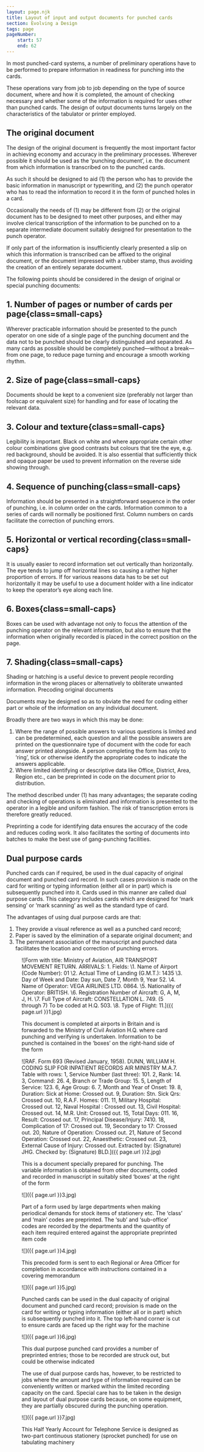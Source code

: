 ```yaml
---
layout: page.njk
title: Layout of input and output documents for punched cards
section: Evolving a Design
tags: page
pageNumber:
    start: 57
    end: 62
---
```


In most punched-card systems, a number of preliminary operations have to be performed to prepare information in readiness for punching into the cards.

These operations vary from job to job depending on the type of source document, where and how it is completed, the amount of checking necessary and whether some of the information is required for uses other than punched cards. The design of output documents turns largely on the characteristics of the tabulator or printer employed.

## The original document

The design of the original document is frequently the most important factor in achieving economy and accuracy in the preliminary processes. Wherever possible it should be used as the ‘punching document’, i.e. the document from which information is transcribed on to the punched cards.

As such it should be designed to aid (1) the person who has to provide the basic information in manuscript or typewriting, and (2) the punch operator who has to read the information to record it in the form of punched holes in a card.

Occasionally the needs of (1) may be different from (2) or the original document has to be designed to meet other purposes, and either may involve clerical transcription of the information to be punched on to a separate intermediate document suitably designed for presentation to the punch operator.

If only part of the information is insufficiently clearly presented a slip on which this information is transcribed can be affixed to the original document, or the document impressed with a rubber stamp, thus avoiding the creation of an entirely separate document.

The following points should be considered in the design of original or special punching documents:

## 1. Number of pages or number of cards per page{class=small-caps}

Wherever practicable information should be presented to the punch operator on one side of a single page of the punching document and the data not to be punched should be clearly distinguished and separated. As many cards as possible should be completely punched—without a break—from one page, to reduce page turning and encourage a smooth working rhythm.

## 2. Size of page{class=small-caps}

Documents should be kept to a convenient size (preferably not larger than foolscap or equivalent size) for handling and for ease of locating the relevant data.

## 3. Colour and texture{class=small-caps}

Legibility is important. Black on white and where appropriate certain other colour combinations give good contrasts but colours that tire the eye, e.g. red background, should be avoided. It is also essential that sufficiently thick and opaque paper be used to prevent information on the reverse side showing through.

## 4. Sequence of punching{class=small-caps}

Information should be presented in a straightforward sequence in the order of punching, i.e. in column order on the cards. Information common to a series of cards will normally be positioned first. Column numbers on cards facilitate the correction of punching errors.

## 5. Horizontal or vertical recording{class=small-caps}

It is usually easier to record information set out vertically than horizontally. The eye tends to jump off horizontal lines so causing a rather higher proportion of errors. If for various reasons data has to be set out horizontally it may be useful to use a document holder with a line indicator to keep the operator’s eye along each line.

## 6. Boxes{class=small-caps}

Boxes can be used with advantage not only to focus the attention of the punching operator on the relevant information, but also to ensure that the information when originally recorded is placed in the correct position on the page.

## 7. Shading{class=small-caps}

Shading or hatching is a useful device to prevent people recording information in the wrong places or alternatively to obliterate unwanted information.
Precoding original documents

Documents may be designed so as to obviate the need for coding either part or whole of the information on any individual document.

Broadly there are two ways in which this may be done:

1. Where the range of possible answers to various questions is limited and can be predetermined, each question and all the possible answers are printed on the questionnaire type of document with the code for each answer printed alongside. A person completing the form has only to ‘ring’, tick or otherwise identify the appropriate codes to indicate the answers applicable.
2. Where limited identifying or descriptive data like Office, District, Area, Region etc., can be preprinted in code on the document prior to distribution.

The method described under (1) has many advantages; the separate coding and checking of operations is eliminated and information is presented to the operator in a legible and uniform fashion. The risk of transcription errors is therefore greatly reduced.

Preprinting a code for identifying data ensures the accuracy of the code and reduces coding work. It also facilitates the sorting of documents into batches to make the best use of gang-punching facilities.

## Dual purpose cards

Punched cards can if required, be used in the dual capacity of original document and punched card record. In such cases provision is made on the card for writing or typing information (either all or in part) which is subsequently punched into it. Cards used in this manner are called dual purpose cards. This category includes cards which are designed for ‘mark sensing’ or ‘mark scanning’ as well as the standard type of card.

The advantages of using dual purpose cards are that:

1. They provide a visual reference as well as a punched card record;
2. Paper is saved by the elimination of a separate original document; and
3. The permanent association of the manuscript and punched data facilitates the location and correction of punching errors.

<figure>

![Form with title: Ministry of Aviation, AIR TRANSPORT MOVEMENT RETURN.
ARRIVALS: 1.
Fields:
\1. Name of Airport (Code Number): 01
\2. Actual Time of Landing (G.M.T.): 1435
\3. Day of Week and Date: Day sun, Date 7, Month 9, Year 52.
\4. Name of Operator: VEGA AIRLINES LTD. 0864.
\5. Nationality of Operator: BRITISH.
\6. Registration Number of Aircraft: G, A, M, J, H.
\7. Full Type of Aircraft: CONSTELLATION L. 749.
(5 through 7) To be coded at H.Q. 503.
\8. Type of Flight: 11.]({{ page.url }}1.jpg)

<figcaption>
This document is completed at airports in Britain and is forwarded to the Ministry of Civil Aviation H.Q. where card punching and verifying is undertaken. Information to be punched is contained in the ‘boxes’ on the right-hand side of the form
</figcaption>
</figure>

<figure>

![RAF. Form 693 (Revised January, 1958).
DUNN, WILLIAM H.
CODING SLIP FOR INPATIENT RECORDS AIR MINISTRY M.A.7.
Table with rows:
1, Service Number (last three): 101.
2, Rank: 14.
3, Command: 26.
4, Branch or Trade Group: 15.
5, Length of Service: 123.
6, Age Group: 6.
7, Month and Year of Onset: 19.
8, Duration: Sick at Home: Crossed out.
9, Duration: Stn. Sick Qrs: Crossed out.
10, R.A.F. Homes: 011.
11, Military Hospital: Crossed out.
12, Naval Hospital : Crossed out.
13, Civil Hospital: Crossed out.
14, M.R. Unit: Crossed out.
15, Total Days: 011.
16, Result: Crossed out.
17, Principal Disease/Injury: 7410.
18, Complication of 17: Crossed out.
19, Secondary to 17: Crossed out.
20, Nature of Operation: Crossed out.
21, Nature of Second Operation: Crossed out.
22, Anaesthetic: Crossed out.
23, External Cause of Injury: Crossed out.
Extracted by: (Signature) JHG.
Checked by: (Signature) BLD.]({{ page.url }}2.jpg)

<figcaption>
This is a document specially prepared for punching. The variable information is obtained from other documents, coded and recorded in manuscript in suitably sited ‘boxes’ at the right of the form
</figcaption>
</figure>

<figure>

![]({{ page.url }}3.jpg)

<figcaption>
Part of a form used by large departments when making periodical demands for stock items of stationery etc. The ‘class’ and ‘main’ codes are preprinted. The ‘sub’ and ‘sub-office’ codes are recorded by the departments and the quantity of each item required entered against the appropriate preprinted item code
</figcaption>
</figure>

<figure>

![]({{ page.url }}4.jpg)

<figcaption>
This precoded form is sent to each Regional or Area Officer for completion in accordance
with instructions contained in a covering memorandum
</figcaption>
</figure>

<figure>

![]({{ page.url }}5.jpg)

<figcaption>
Punched cards can be used in the dual capacity of original document and punched card record; provision is made on the card for writing or typing information (either all or in part) which is subsequently punched into it. The top left-hand corner is cut to ensure cards are faced up the right way for the machine
</figcaption>
</figure>

<figure>

![]({{ page.url }}6.jpg)

<figcaption>
This dual purpose punched card provides a number of preprinted entries; those to be recorded are struck out, but could be otherwise indicated

The use of dual purpose cards has, however, to be restricted to jobs where the amount and type of information required can be conveniently written or marked within the limited recording capacity on the card. Special care has to be taken in the design and layout of dual purpose cards because, on some equipment, they are partially obscured during the punching operation.
</figcaption>
</figure>

<figure>

![]({{ page.url }}7.jpg)

<figcaption>
This Half Yearly Account for Telephone Service is designed as two-part continuous stationery (sprocket punched) for use on tabulating machinery
</figcaption>
</figure>
